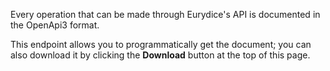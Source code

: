 Every operation that can be made through Eurydice's API is documented in the OpenApi3 format.

This endpoint allows you to programmatically get the document; you can also download it by clicking the **Download** button at the top of this page.
